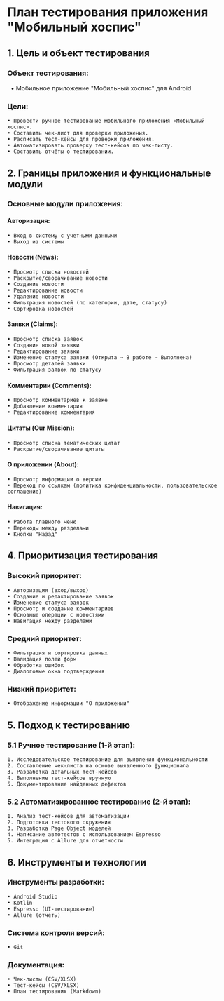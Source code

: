 # План тестирования приложения "Мобильный хоспис"

## 1. Цель и объект тестирования
### Объект тестирования:
    • Мобильное приложение "Мобильный хоспис" для Android
### Цели:
    • Провести ручное тестирование мобильного приложения «Мобильный хоспис».
    • Составить чек-лист для проверки приложения.
    • Расписать тест-кейсы для проверки приложения.
    • Автоматизировать проверку тест-кейсов по чек-листу.
    • Составить отчёты о тестировании.
## 2. Границы приложения и функциональные модули
### Основные модули приложения:
#### Авторизация:
    • Вход в систему с учетными данными
    • Выход из системы
#### Новости (News):
    • Просмотр списка новостей
    • Раскрытие/сворачивание новости
    • Создание новости
    • Редактирование новости
    • Удаление новости
    • Фильтрация новостей (по категории, дате, статусу)
    • Сортировка новостей
#### Заявки (Claims):
    • Просмотр списка заявок
    • Создание новой заявки
    • Редактирование заявки
    • Изменение статуса заявки (Открыта → В работе → Выполнена)
    • Просмотр деталей заявки
    • Фильтрация заявок по статусу
#### Комментарии (Comments):
    • Просмотр комментариев к заявке
    • Добавление комментария
    • Редактирование комментария
#### Цитаты (Our Mission):
    • Просмотр списка тематических цитат
    • Раскрытие/сворачивание цитаты
#### О приложении (About):
    • Просмотр информации о версии
    • Переход по ссылкам (политика конфиденциальности, пользовательское соглашение)
#### Навигация:
    • Работа главного меню
    • Переходы между разделами
    • Кнопки "Назад"
## 4. Приоритизация тестирования
### Высокий приоритет:
    • Авторизация (вход/выход)
    • Создание и редактирование заявок
    • Изменение статуса заявок
    • Просмотр и создание комментариев
    • Основные операции с новостями
    • Навигация между разделами
### Средний приоритет:
    • Фильтрация и сортировка данных
    • Валидация полей форм
    • Обработка ошибок
    • Диалоговые окна подтверждения
### Низкий приоритет:
    • Отображение информации "О приложении"
## 5. Подход к тестированию
### 5.1 Ручное тестирование (1-й этап):
    1. Исследовательское тестирование для выявления функциональности
    2. Составление чек-листа на основе выявленного функционала
    3. Разработка детальных тест-кейсов
    4. Выполнение тест-кейсов вручную
    5. Документирование найденных дефектов
### 5.2 Автоматизированное тестирование (2-й этап):
    1. Анализ тест-кейсов для автоматизации
    2. Подготовка тестового окружения
    3. Разработка Page Object моделей
    4. Написание автотестов с использованием Espresso
    5. Интеграция с Allure для отчетности
## 6. Инструменты и технологии
### Инструменты разработки:
    • Android Studio
    • Kotlin
    • Espresso (UI-тестирование)
    • Allure (отчеты)
### Система контроля версий:
    • Git
### Документация:
    • Чек-листы (CSV/XLSX)
    • Тест-кейсы (CSV/XLSX)
    • План тестирования (Markdown)